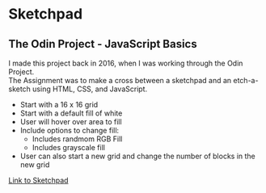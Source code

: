 # Sketchpad
## The Odin Project - JavaScript Basics

I made this project back in 2016, when I was working through the Odin Project.  
The Assignment was to make a cross between a sketchpad and an etch-a-sketch using HTML, CSS, and JavaScript.  


* Start with a 16 x 16 grid
* Start with a default fill of white
* User will hover over area to fill
* Include options to change fill:
	* Includes randmom RGB Fill
	* Includes grayscale fill
* User can also start a new grid and change the number of blocks in the new grid 



[Link to Sketchpad](sketchpad.html) 
